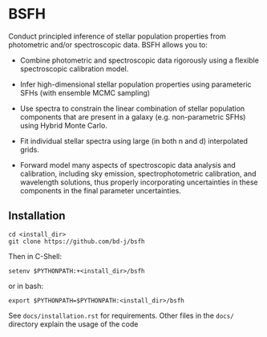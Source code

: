 BSFH
=====
Conduct principled inference of stellar population properties from photometric
and/or spectroscopic data.  BSFH allows you to:

* Combine photometric and spectroscopic data rigorously using a flexible
  spectroscopic calibration model.

* Infer high-dimensional stellar population properties using parameteric SFHs
  (with ensemble MCMC sampling)

* Use spectra to constrain the linear combination of stellar population
  components that are present in a galaxy (e.g. non-parametric SFHs) using
  Hybrid Monte Carlo.

* Fit individual stellar spectra using large (in both n and d) interpolated
  grids.

* Forward model many aspects of spectroscopic data analysis and
  calibration, including sky emission, spectrophotometric calibration,
  and wavelength solutions, thus properly incorporating uncertainties
  in these components in the final  parameter uncertainties.

Installation
------
```
cd <install_dir>
git clone https://github.com/bd-j/bsfh
```

Then in C-Shell:
```
setenv $PYTHONPATH:+<install_dir>/bsfh
```
or in bash:
```
export $PYTHONPATH=$PYTHONPATH:<install_dir>/bsfh
```

See ``docs/installation.rst`` for requirements.  Other files in the ``docs/``
directory explain the usage of the code
